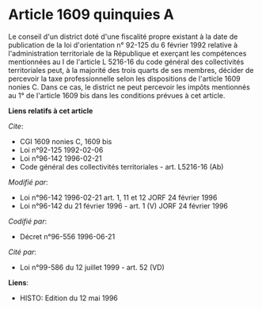 # Article 1609 quinquies A

Le conseil d'un district doté d'une fiscalité propre existant à la date de publication de la loi d'orientation n° 92-125 du 6
février 1992 relative à l'administration territoriale de la République et exerçant les compétences mentionnées au I de
l'article L 5216-16 du code général des collectivités territoriales peut, à la majorité des trois quarts de ses membres,
décider de percevoir la taxe professionnelle selon les dispositions de l'article 1609 nonies C. Dans ce cas, le district ne
peut percevoir les impôts mentionnés au 1° de l'article 1609 bis dans les conditions prévues à cet article.

**Liens relatifs à cet article**

_Cite_:

  - CGI 1609 nonies C, 1609 bis
  - Loi n°92-125 1992-02-06
  - Loi n°96-142 1996-02-21
  - Code général des collectivités territoriales - art. L5216-16 (Ab)

_Modifié par_:

  - Loi n°96-142 1996-02-21 art. 1, 11 et 12 JORF 24 février 1996
  - Loi n°96-142 du 21 février 1996 - art. 1 (V) JORF 24 février 1996

_Codifié par_:

  - Décret n°96-556 1996-06-21

_Cité par_:

  - Loi n°99-586 du 12 juillet 1999 - art. 52 (VD)

**Liens**:

  - HISTO: Edition du 12 mai 1996
